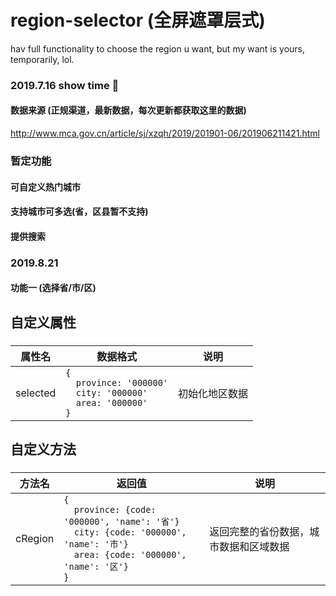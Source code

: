# region-selector (全屏遮罩层式)
hav full functionality to choose the region u want, but my want is yours, temporarily, lol.

### 2019.7.16 show time 🤟

#### 数据来源 (正规渠道，最新数据，每次更新都获取这里的数据)
http://www.mca.gov.cn/article/sj/xzqh/2019/201901-06/201906211421.html

### 暂定功能
#### 可自定义热门城市
#### 支持城市可多选(省，区县暂不支持)
#### 提供搜索


### 2019.8.21 
#### 功能一 (选择省/市/区)
####
####
## 自定义属性
###
属性名|数据格式|说明
---|---|---|
selected|`{` <br> `  province: '000000'`<br>`  city: '000000'`<br>`  area: '000000'` <br> `}`|初始化地区数据
####

####
## 自定义方法
###
方法名|返回值|说明
---|---|---|
cRegion|`{` <br> `  province: {code: '000000', 'name': '省'}`<br>`  city: {code: '000000', 'name': '市'}`<br>`  area: {code: '000000', 'name': '区'}` <br> `}`|返回完整的省份数据，城市数据和区域数据
##
<style> table {     width: 100%; } </style>



